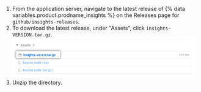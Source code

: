 1. From the application server, navigate to the latest release of {% data variables.product.prodname_insights %} on the Releases page for `github/insights-releases`.
2. To download the latest release, under "Assets", click `insights-VERSION.tar.gz`. ![Installation assset](/assets/images/help/insights/installation-tgz.png)
3. Unzip the directory.
